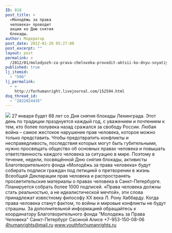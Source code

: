 ```yaml
---
ID: 818
post_title: >
  «Молодёжь за права
  человека» проводит
  акции ко Дню снятия
  блокады.
author: Модератор
post_date: 2012-01-26 05:27:00
post_excerpt: ""
layout: post
permalink: >
  /2012/01/molodyozh-za-prava-cheloveka-provodit-aktsii-ko-dnyu-snyatiya-blokady.html
published: true
lj_itemid:
  - "596"
lj_permalink:
  - >
    http://forhumanright.livejournal.com/152594.html
dsq_thread_id:
  - "2822024435"
---
```

<img src="http://cs5338.vk.com/u132145096/132409092/x_5b26039f.jpg" /> 27 января будет 68 лет со Дня снятия блокады Ленинграда. Этот день по традиции празднуется каждый год, с уважением и почтением к тем, кто более полувека назад сражался за свободу России.
Любая война – самое жестокое нарушение прав человека, которое можно только представить. Чтобы предотвратить конфликты и несправедливость, последствия которых могут быть губительными, нужно просвещать общество об основных правах человека и повышать ответственность каждого человека за ситуацию в мире. Поэтому в течение, недели, посвящённой Дню снятия блокады, активисты Благотворительного фонда «Молодёжь за права человека» будут собирать подписи граждан под петицией о претворении в жизнь Всеобщей Декларации прав человека и распространять просветительские материалы о правах человека в Санкт-Петербурге. Планируется собрать более 1000 подписей.
«Права человека должны стать реальностью, а не идеалистической мечтой», эти слова принадлежат известному философу ХХ века Л. Рону Хаббарду. Когда права человека станут фактом, то войны и мировые конфликты не будут страшны.
За дополнительной информацией обращайтесь к координатору
Благотворительного фонда
"Молодежь за Права Человека" Санкт-Петербург 
Сасиной Алисе 
+7-953-150-08-06 
4humanrights@mail.ru
www.youthforhumanrights.ru